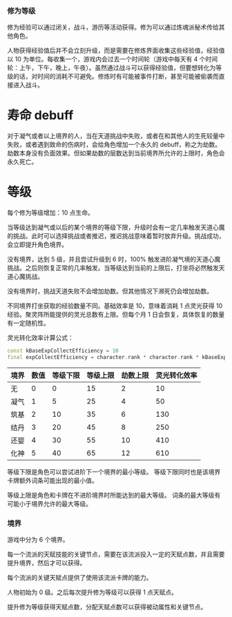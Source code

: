 ### 修为等级

修为经验可以通过闭关，战斗，游历等活动获得。修为可以通过炼魂派秘术传给其他角色。

人物获得经验值后并不会立刻升级，而是需要在修炼界面收集这些经验值，经验值以 10 为单位。每收集一个，游戏内会过去一个时间轮（游戏中每天有 4 个时间轮：上午，下午，晚上，午夜）。虽然通过战斗可以获得经验值，但要想转化为等级的话，对时间的消耗不可避免。修炼时有可能被事件打断，甚至可能被偷袭而直接进入战斗。

# 寿命 debuff

对于凝气或者以上境界的人，当在天道挑战中失败，或者在和其他人的生死较量中失败，或者遇到致命的伤病时，会给角色增加一个永久的 debuff，称之为劫数。劫数本身没有负面效果。但如果劫数的层数达到当前境界所允许的上限时，角色会永久死亡。

# 等级

每个修为等级增加：10 点生命。

当等级达到凝气或以后的某个境界的等级下限，升级时会有一定几率触发天道心魔的挑战。此时可以选择挑战或者推迟，推迟挑战意味着暂时放弃升级。挑战成功，会立即提升角色境界。

没有境界，达到 5 级，并且尝试升级到 6 时，100% 触发进阶凝气境的天道心魔挑战。之后则恢复正常的几率触发。当等级达到当前的上限后，打坐将必然触发天道心魔挑战。

没有境界时，挑战天道失败不会增加劫数。但其他情况下濒死仍会增加劫数。

不同境界打坐获取的经验数量不同。基础效率是 10，意味着消耗 1 点灵光获得 10 经验。聚灵阵所能提供的灵光总数有上限。但每个月 1 日会恢复，具体恢复的数量有一定随机性。

灵光转化效率计算公式：

```dart
const kBaseExpCollectEfficiency = 10
final expCollectEfficiency = character.rank * character.rank * kBaseExpCollectEfficiency + (character.rank + 1) * (character.rank + 1) * kBaseExpCollectEfficiency
```

| 境界 | 数值 | 等级下限 | 等级上限 | 劫数上限 | 灵光转化效率 |
| ---- | ---- | -------- | -------- | -------- | ------------ |
| 无   | 0    | 0        | 15       | 2        | 10           |
| 凝气 | 1    | 5        | 25       | 4        | 50           |
| 筑基 | 2    | 10       | 35       | 6        | 130          |
| 结丹 | 3    | 20       | 45       | 8        | 250          |
| 还婴 | 4    | 30       | 55       | 10       | 410          |
| 化神 | 5    | 40       | 65       | 12       | 610          |

等级下限是角色可以尝试进阶下一个境界的最小等级。
等级下限同时也是该境界卡牌额外词条可能出现的最小值。

等级上限是角色和卡牌在不进阶境界时所能达到的最大等级。
词条的最大等级有可能小于境界允许的最大等级。

### 境界

游戏中分为 6 个境界。

每一个流派的天赋技能的关键节点，需要在该流派投入一定的天赋点数，并且需要提升境界，然后才可以获得。

每个流派的关键天赋点提供了使用该流派卡牌的能力。

人物初始为 0 级。之后每次提升修为等级可以获得 1 点天赋点。

提升修为等级获得天赋点数，分配天赋点数可以获得被动属性和关键节点。
